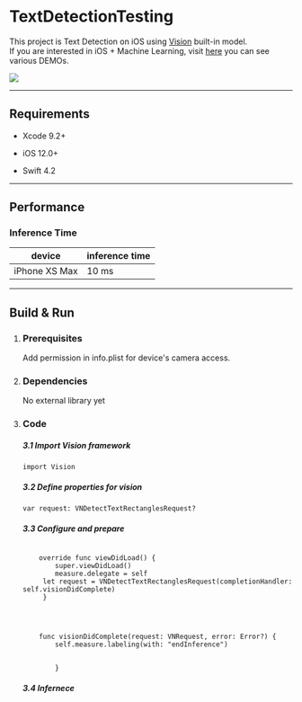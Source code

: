 # **TextDetectionTesting**

This project is Text Detection on iOS using [Vision](https://developer.apple.com/documentation/vision) built-in model.  
If you are interested in iOS + Machine Learning, visit [here](https://github.com/motlabs/iOS-Proejcts-with-ML-Models) you can see various DEMOs.



![](/Users/theseusX12/Desktop/FirstWallpaper.png)

---

## Requirements

- Xcode 9.2+

- iOS 12.0+

- Swift 4.2
  
  
  
  
  
  

---

## Performance

### Inference Time

| device        | inference time |
| ------------- | -------------- |
| iPhone XS Max | 10 ms          |



---

## Build & Run

1. ### Prerequisites
   
   Add permission in info.plist for device's camera access.

2. ### Dependencies
   
   No external library yet

3. ### Code
   
   ##### 3.1 Import Vision framework
   
   ```
   import Vision
   ```
   
   ##### 3.2 Define properties for vision
   
   ```
   var request: VNDetectTextRectanglesRequest?
   ```
   
   ##### 3.3 Configure and prepare
   
   ```
        
       override func viewDidLoad() {
           super.viewDidLoad()
           measure.delegate = self
        let request = VNDetectTextRectanglesRequest(completionHandler: self.visionDidComplete)
        }
    
        
       
       
       func visionDidComplete(request: VNRequest, error: Error?) {
           self.measure.labeling(with: "endInference")
   
           
           }
   ```
   
   ##### 3.4 Infernece
   
   ```
   
   ```
   
   
   
   
   
   ### 
   
   
   
   


